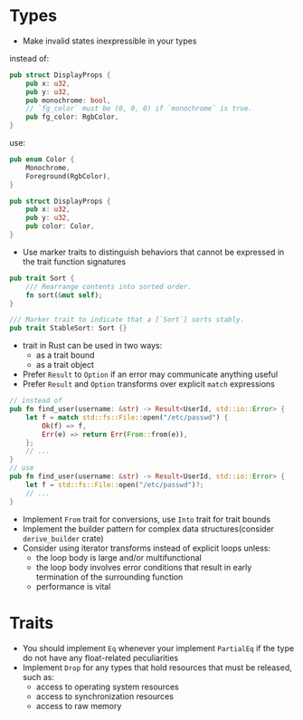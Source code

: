 # Types

- Make invalid states inexpressible in your types

instead of:
```rust
pub struct DisplayProps {
    pub x: u32,
    pub y: u32,
    pub monochrome: bool,
    // `fg_color` must be (0, 0, 0) if `monochrome` is true.
    pub fg_color: RgbColor,
}
```

use:

```rust
pub enum Color {
    Monochrome,
    Foreground(RgbColor),
}

pub struct DisplayProps {
    pub x: u32,
    pub y: u32,
    pub color: Color,
}
```

- Use marker traits to distinguish behaviors that cannot be expressed in the trait function signatures
```rust
pub trait Sort {
    /// Rearrange contents into sorted order.
    fn sort(&mut self);
}

/// Marker trait to indicate that a [`Sort`] sorts stably.
pub trait StableSort: Sort {}
```

- trait in Rust can be used in two ways:
  - as a trait bound
  - as a trait object
- Prefer `Result` to `Option` if an error may communicate anything useful
- Prefer `Result` and `Option` transforms over explicit `match` expressions
```rust
// instead of 
pub fn find_user(username: &str) -> Result<UserId, std::io::Error> {
    let f = match std::fs::File::open("/etc/passwd") {
        Ok(f) => f,
        Err(e) => return Err(From::from(e)),
    };
    // ...
}
// use
pub fn find_user(username: &str) -> Result<UserId, std::io::Error> {
    let f = std::fs::File::open("/etc/passwd")?;
    // ...
}
```
- Implement `From` trait for conversions, use `Into` trait for trait bounds
- Implement the builder pattern for complex data structures(consider `derive_builder` crate)
- Consider using iterator transforms instead of explicit loops unless:
  - the loop body is large and/or multifunctional
  - the loop body involves error conditions that result in early termination of the surrounding function
  - performance is vital

# Traits

- You should implement `Eq` whenever your implement `PartialEq` if the type do not have any float-related peculiarities
- Implement `Drop` for any types that hold resources that must be released, such as:
  - access to operating system resources
  - access to synchronization resources
  - access to raw memory
